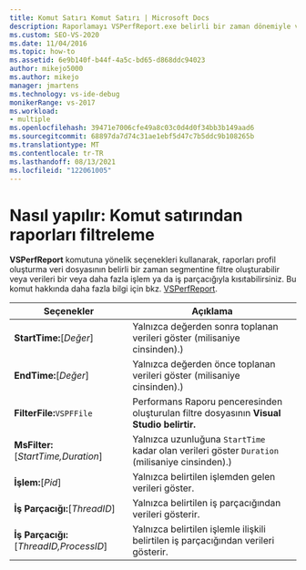 ```yaml
---
title: Komut Satırı Komut Satırı | Microsoft Docs
description: Raporlamayı VSPerfReport.exe belirli bir zaman dönemiyle veya seçilen işlemler ve iş parçacıklarıyla sınırlamak için bu ayarları kullanın. Bu makalede seçenekler ve açıklamalar listelanmıştır.
ms.custom: SEO-VS-2020
ms.date: 11/04/2016
ms.topic: how-to
ms.assetid: 6e9b140f-b44f-4a5c-bd65-d868ddc94023
author: mikejo5000
ms.author: mikejo
manager: jmartens
ms.technology: vs-ide-debug
monikerRange: vs-2017
ms.workload:
- multiple
ms.openlocfilehash: 39471e7006cfe49a8c03c0d4d0f34bb3b149aad6
ms.sourcegitcommit: 68897da7d74c31ae1ebf5d47c7b5ddc9b108265b
ms.translationtype: MT
ms.contentlocale: tr-TR
ms.lasthandoff: 08/13/2021
ms.locfileid: "122061005"
---
```

# <a name="how-to-filter-reports-from-the-command-line"></a>Nasıl yapılır: Komut satırından raporları filtreleme
**VSPerfReport** komutuna yönelik seçenekleri kullanarak, raporları profil oluşturma veri dosyasının belirli bir zaman segmentine filtre oluşturabilir veya verileri bir veya daha fazla işlem ya da iş parçacığıyla kısıtabilirsiniz. Bu komut hakkında daha fazla bilgi için bkz. [VSPerfReport](../profiling/vsperfreport.md).

|Seçenekler|Açıklama|
|-------------|-----------------|
|**StartTime:**[*Değer*]|Yalnızca değerden sonra toplanan verileri göster (milisaniye cinsinden).)|
|**EndTime:**[*Değer*]|Yalnızca değerden önce toplanan verileri göster (milisaniye cinsinden).)|
|**FilterFile:**`VSPFFile`|Performans Raporu penceresinden oluşturulan filtre dosyasının **Visual Studio belirtir.**|
|**MsFilter:**[*StartTime,Duration*]|Yalnızca uzunluğuna `StartTime` kadar olan verileri göster `Duration` (milisaniye cinsinden).)|
|**İşlem:**[*Pid*]|Yalnızca belirtilen işlemden gelen verileri göster.|
|**İş Parçacığı:**[*ThreadID*]|Yalnızca belirtilen iş parçacığından verileri gösterir.|
|**İş Parçacığı:**[*ThreadID,ProcessID*]|Yalnızca belirtilen işlemle ilişkili belirtilen iş parçacığından verileri gösterir.|

